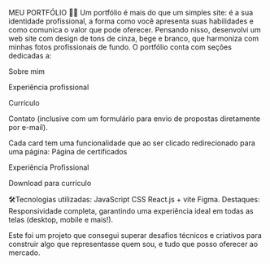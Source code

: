 MEU PORTFÓLIO 👩‍💻
Um portfólio é mais do que um simples site: é a sua identidade profissional, a forma como você apresenta suas habilidades e como comunica o valor que pode oferecer. Pensando nisso, desenvolvi um web site com design de tons de cinza, bege e branco, que harmoniza com minhas fotos profissionais de fundo. O portfólio conta com seções dedicadas a:

Sobre mim

Experiência profissional

Currículo

Contato (inclusive com um formulário para envio de propostas diretamente por e-mail).

Cada card tem uma funcionalidade que ao ser clicado redirecionado para uma página:
Página de certificados

Experiência Profissional

Download para currículo

🛠️Tecnologias utilizadas:
JavaScript
CSS
React.js + vite
Figma.
Destaques: Responsividade completa, garantindo uma experiência ideal em todas as telas (desktop, mobile e mais!).

Este foi um projeto que consegui superar desafios técnicos e criativos para construir algo que representasse quem sou, e tudo que posso oferecer ao mercado.